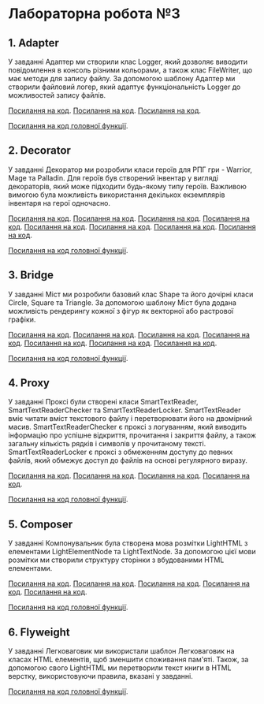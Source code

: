 # Лабораторна робота №3

## 1. Adapter
У завданні Адаптер ми створили клас Logger, який дозволяє виводити повідомлення в консоль різними кольорами, а також клас FileWriter, що має методи для запису файлу. За допомогою шаблону Адаптер ми створили файловий логер, який адаптує функціональність Logger до можливостей запису файлів.

[Посилання на код](src/logger/logger.ts).
[Посилання на код](src/logger/adapter.ts).
[Посилання на код](src/logger/fileLogger.ts).

[Посилання на код головної функції](src/main.ts#L69-L88).

## 2. Decorator
У завданні Декоратор ми розробили класи героїв для РПГ гри - Warrior, Mage та Palladin. Для героїв був створений інвентар у вигляді декораторів, який може підходити будь-якому типу героїв. Важливою вимогою була можливість використання декількох екземплярів інвентаря на герої одночасно.

[Посилання на код](src/hero/hero.ts).
[Посилання на код](src/hero/warrior.ts).
[Посилання на код](src/hero/paladin.ts).
[Посилання на код](src/hero/mage.ts).
[Посилання на код](src/hero/inventory.ts).
[Посилання на код](src/hero/armor.ts).
[Посилання на код](src/hero/weapon.ts).
[Посилання на код](src/hero/artifact.ts).

[Посилання на код головної функції](src/main.ts#L49-L67).

## 3. Bridge
У завданні Міст ми розробили базовий клас Shape та його дочірні класи Circle, Square та Triangle. За допомогою шаблону Міст була додана можливість рендерингу кожної з фігур як векторної або растрової графіки.

[Посилання на код](src/shape/shape.ts).
[Посилання на код](src/shape/circle.ts).
[Посилання на код](src/shape/square.ts).
[Посилання на код](src/shape/triangle.ts).
[Посилання на код](src/shape/IRenderer.ts).
[Посилання на код](src/shape/vectorRenderer.ts).
[Посилання на код](src/shape/rasterRenderer.ts).

[Посилання на код головної функції](src/main.ts#L38-L43).

## 4. Proxy
У завданні Проксі були створені класи SmartTextReader, SmartTextReaderChecker та SmartTextReaderLocker. SmartTextReader вміє читати вміст текстового файлу і перетворювати його на двомірний масив. SmartTextReaderChecker є проксі з логуванням, який виводить інформацію про успішне відкриття, прочитання і закриття файлу, а також загальну кількість рядків і символів у прочитаному тексті. SmartTextReaderLocker є проксі з обмеженням доступу до певних файлів, який обмежує доступ до файлів на основі регулярного виразу.

[Посилання на код](src/smartTextReader/iSmartTextReader.ts).
[Посилання на код](src/smartTextReader/smartTextReader.ts).
[Посилання на код](src/smartTextReader/smartTextReaderChecker.ts).
[Посилання на код](src/smartTextReader/smartTextReaderLocker.ts).

[Посилання на код головної функції](src/main.ts#L76-L99).

## 5. Composer
У завданні Компонувальник була створена мова розмітки LightHTML з елементами LightElementNode та LightTextNode. За допомогою цієї мови розмітки ми створили структуру сторінки з вбудованими HTML елементами.

[Посилання на код](src/lightHTML/elementInfo.ts).
[Посилання на код](src/lightHTML/elementInfoFactory.ts).
[Посилання на код](src/lightHTML/lightNode.ts).
[Посилання на код](src/lightHTML/lightTextNode.ts).
[Посилання на код](src/lightHTML/lightElementNode.ts).

[Посилання на код головної функції](src/main.ts#L20-L36).

## 6. Flyweight
У завданні Легковаговик ми використали шаблон Легковаговик на класах HTML елементів, щоб зменшити споживання пам'яті. Також, за допомогою свого LightHTML ми перетворили текст книги в HTML верстку, використовуючи правила, вказані у завданні.

[Посилання на код головної функції](fileReader.js).
